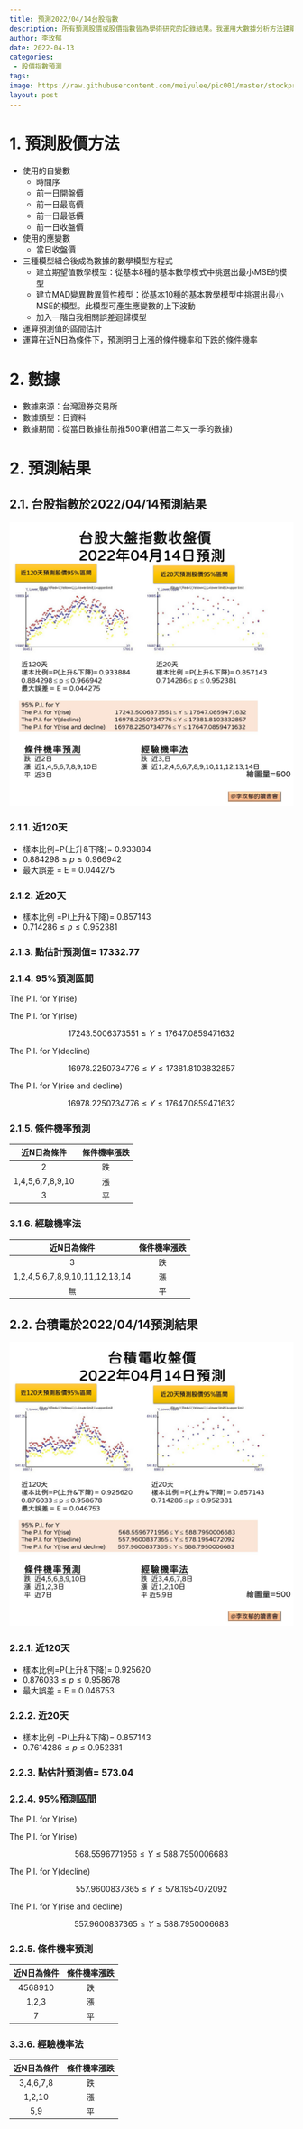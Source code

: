 ```yaml
---
title: 預測2022/04/14台股指數
description: 所有預測股價或股價指數皆為學術研究的記錄結果。我運用大數據分析方法建購股價或股價指數的數學模型，再由數學模型得到預測值。反覆1億次，得到預測值的抽樣分配，進行區間估計和機率計算。所有結果僅供參考，投資人因參考本文產生投資損益皆與作者無關。
author: 李玫郁
date: 2022-04-13
categories:
 - 股價指數預測
tags: 
image: https://raw.githubusercontent.com/meiyulee/pic001/master/stockpredict/20220414_prediction_stock_prices_TWI.jpg
layout: post
---
```




# 1. 預測股價方法

- 使用的自變數
  - 時間序
  - 前一日開盤價
  - 前一日最高價
  - 前一日最低價
  - 前一日收盤價
- 使用的應變數
  - 當日收盤價
- 三種模型組合後成為數據的數學模型方程式
  - 建立期望值數學模型：從基本8種的基本數學模式中挑選出最小MSE的模型
   - 建立MAD變異數異質性模型：從基本10種的基本數學模型中挑選出最小MSE的模型。此模型可產生應變數的上下波動
   - 加入一階自我相關誤差迴歸模型
- 運算預測值的區間估計
- 運算在近N日為條件下，預測明日上漲的條件機率和下跌的條件機率

# 2. 數據

- 數據來源：台灣證券交易所
- 數據類型：日資料
- 數據期間：從當日數據往前推500筆(相當二年又一季的數據)

# 2. 預測結果

## 2.1. 台股指數於2022/04/14預測結果

![](https://raw.githubusercontent.com/meiyulee/pic001/master/stockpredict/20220414_prediction_stock_prices_TWI.jpg)

### 2.1.1. 近120天

- 樣本比例=P(上升&下降)= 0.933884
- $0.884298 \leq p \leq 0.966942$
- 最大誤差 = E = 0.044275

### 2.1.2. 近20天

- 樣本比例 =P(上升&下降)= 0.857143
- $0.714286 \leq p \leq 0.952381$

### 2.1.3. 點估計預測值= 17332.77

### 2.1.4. 95%預測區間

The P.I. for Y(rise)

The P.I. for Y(rise) 

$$17243.5006373551 \leq Y \leq 17647.0859471632$$

The P.I. for Y(decline)

$$16978.2250734776 \leq Y \leq 17381.8103832857$$

The P.I. for Y(rise and decline)

$$16978.2250734776 \leq Y \leq 17647.0859471632$$

### 2.1.5. 條件機率預測

| 近N日為條件|條件機率漲跌|
| :----: | :----: |
| 2 | 跌 |
| 1,4,5,6,7,8,9,10 | 漲 |
| 3 | 平 |

### 3.1.6. 經驗機率法

| 近N日為條件|條件機率漲跌|
| :----: | :----: |
| 3 | 跌 |
| 1,2,4,5,6,7,8,9,10,11,12,13,14 | 漲 |
| 無 | 平 |

## 2.2. 台積電於2022/04/14預測結果

![](https://raw.githubusercontent.com/meiyulee/pic001/master/stockpredict/20220414_prediction_stock_prices_TWSC.jpg)

### 2.2.1. 近120天

- 樣本比例=P(上升&下降)= 0.925620
- $0.876033 \leq p \leq 0.958678$
- 最大誤差 = E = 0.046753

### 2.2.2. 近20天

- 樣本比例 =P(上升&下降)= 0.857143
- $0.7614286 \leq p \leq 0.952381$

### 2.2.3. 點估計預測值= 573.04

### 2.2.4. 95%預測區間

The P.I. for Y(rise)

The P.I. for Y(rise)

$$568.5596771956 \leq Y \leq 588.7950006683$$

The P.I. for Y(decline)

$$557.9600837365 \leq Y \leq 578.1954072092$$

The P.I. for Y(rise and decline)

$$557.9600837365 \leq Y \leq 588.7950006683$$



### 2.2.5. 條件機率預測

| 近N日為條件|條件機率漲跌|
| :----: | :----: |
| 4568910 | 跌 |
| 1,2,3 | 漲 |
| 7 | 平 |

### 3.3.6. 經驗機率法

| 近N日為條件|條件機率漲跌|
| :----: | :----: |
| 3,4,6,7,8 | 跌 |
| 1,2,10 | 漲 |
| 5,9 | 平 |



